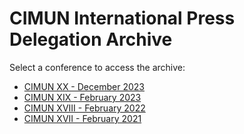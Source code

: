 # CIMUN International Press Delegation Archive

Select a conference to access the archive:

 - [CIMUN XX - December 2023](/ipd-archive/XX23/)
 - [CIMUN XIX - February 2023](/ipd-archive/XIX23/)
 - [CIMUN XVIII - February 2022](/ipd-archive/2022/)
 - [CIMUN XVII - February 2021](/ipd-archive/2021/)
